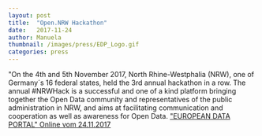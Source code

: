```yaml
---
layout: post
title:  "Open.NRW Hackathon"
date:   2017-11-24
author: Manuela
thumbnail: /images/press/EDP_Logo.gif
categories: press
---
```

"On the 4th and 5th November 2017, North Rhine-Westphalia (NRW), one of Germany´s 16 federal states, held the 3rd annual hackathon in a row. The annual #NRWHack is a successful and one of a kind platform bringing together the Open Data community and representatives of the public administration in NRW, and aims at facilitating communication and cooperation as well as awareness for Open Data. 
<a href="https://www.europeandataportal.eu/en/highlights/opennrw-hackathon/" target="_blank">"EUROPEAN DATA PORTAL" Online vom 24.11.2017</a>

